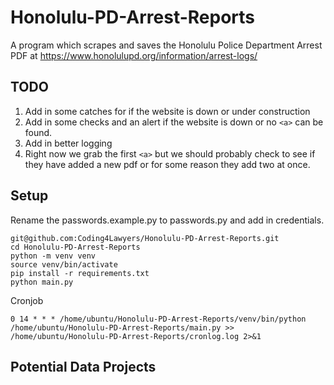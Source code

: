 # Honolulu-PD-Arrest-Reports
A program which scrapes and saves the Honolulu Police Department Arrest PDF at https://www.honolulupd.org/information/arrest-logs/
 
## TODO
1) Add in some catches for if the website is down or under construction
2) Add in some checks and an alert if the website is down or no ```<a>``` can be found.
3) Add in better logging
4) Right now we grab the first ```<a>``` but we should probably check to see if they have added a new pdf or for some reason they add two at once.

## Setup
Rename the passwords.example.py to passwords.py and add in credentials.
 ```
 git@github.com:Coding4Lawyers/Honolulu-PD-Arrest-Reports.git
 cd Honolulu-PD-Arrest-Reports
 python -m venv venv
 source venv/bin/activate
 pip install -r requirements.txt
 python main.py
 ```
Cronjob
 ```
 0 14 * * * /home/ubuntu/Honolulu-PD-Arrest-Reports/venv/bin/python /home/ubuntu/Honolulu-PD-Arrest-Reports/main.py >> /home/ubuntu/Honolulu-PD-Arrest-Reports/cronlog.log 2>&1

 ```

 ## Potential Data Projects